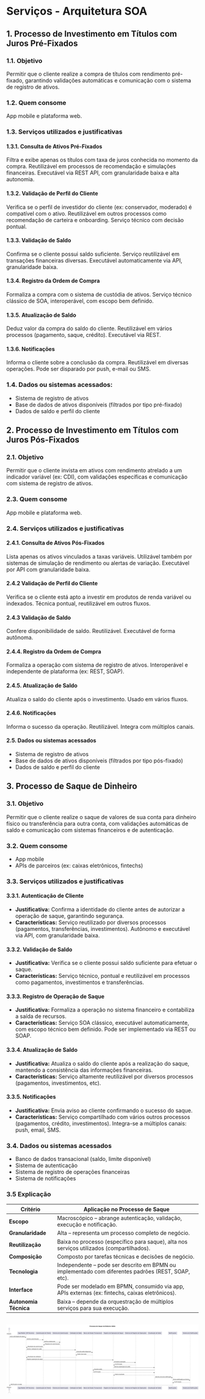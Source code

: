 # Serviços - Arquitetura SOA

## 1. Processo de Investimento em Títulos com Juros Pré-Fixados

### 1.1. Objetivo
Permitir que o cliente realize a compra de títulos com rendimento pré-fixado, garantindo validações automáticas e comunicação com o sistema de registro de ativos.

### 1.2. Quem consome
App mobile e plataforma web.

### 1.3. Serviços utilizados e justificativas

#### 1.3.1. Consulta de Ativos Pré-Fixados

Filtra e exibe apenas os títulos com taxa de juros conhecida no momento da compra. Reutilizável em processos de recomendação e simulações financeiras. Executável via REST API, com granularidade baixa e alta autonomia.

#### 1.3.2. Validação de Perfil do Cliente
Verifica se o perfil de investidor do cliente (ex: conservador, moderado) é compatível com o ativo. Reutilizável em outros processos como recomendação de carteira e onboarding. Serviço técnico com decisão pontual.

#### 1.3.3. Validação de Saldo
Confirma se o cliente possui saldo suficiente. Serviço reutilizável em transações financeiras diversas. Executável automaticamente via API, granularidade baixa.

#### 1.3.4. Registro da Ordem de Compra
Formaliza a compra com o sistema de custódia de ativos. Serviço técnico clássico de SOA, interoperável, com escopo bem definido.

#### 1.3.5. Atualização de Saldo
Deduz valor da compra do saldo do cliente. Reutilizável em vários processos (pagamento, saque, crédito). Executável via REST.

#### 1.3.6. Notificações
Informa o cliente sobre a conclusão da compra. Reutilizável em diversas operações. Pode ser disparado por push, e-mail ou SMS.

### 1.4. Dados ou sistemas acessados:

- Sistema de registro de ativos
- Base de dados de ativos disponíveis (filtrados por tipo pré-fixado)
- Dados de saldo e perfil do cliente

## 2. Processo de Investimento em Títulos com Juros Pós-Fixados

### 2.1. Objetivo
Permitir que o cliente invista em ativos com rendimento atrelado a um indicador variável (ex: CDI), com validações específicas e comunicação com sistema de registro de ativos.

### 2.3. Quem consome
App mobile e plataforma web.

### 2.4. Serviços utilizados e justificativas

#### 2.4.1. Consulta de Ativos Pós-Fixados
Lista apenas os ativos vinculados a taxas variáveis. Utilizável também por sistemas de simulação de rendimento ou alertas de variação. Executável por API com granularidade baixa.

#### 2.4.2 Validação de Perfil do Cliente
Verifica se o cliente está apto a investir em produtos de renda variável ou indexados. Técnica pontual, reutilizável em outros fluxos.

#### 2.4.3 Validação de Saldo
Confere disponibilidade de saldo. Reutilizável. Executável de forma autônoma.

#### 2.4.4. Registro da Ordem de Compra
Formaliza a operação com sistema de registro de ativos. Interoperável e independente de plataforma (ex: REST, SOAP).

#### 2.4.5. Atualização de Saldo
Atualiza o saldo do cliente após o investimento. Usado em vários fluxos.

#### 2.4.6. Notificações
Informa o sucesso da operação. Reutilizável. Integra com múltiplos canais.

#### 2.5. Dados ou sistemas acessados
- Sistema de registro de ativos
-  Base de dados de ativos disponíveis (filtrados por tipo pós-fixado)
- Dados de saldo e perfil do cliente

## 3. Processo de Saque de Dinheiro

### 3.1. Objetivo
Permitir que o cliente realize o saque de valores de sua conta para dinheiro físico ou transferência para outra conta, com validações automáticas de saldo e comunicação com sistemas financeiros e de autenticação.

### 3.2. Quem consome
- App mobile
- APIs de parceiros (ex: caixas eletrônicos, fintechs)

### 3.3. Serviços utilizados e justificativas

#### 3.3.1. Autenticação de Cliente
- **Justificativa:** Confirma a identidade do cliente antes de autorizar a operação de saque, garantindo segurança.
- **Características:** Serviço reutilizado por diversos processos (pagamentos, transferências, investimentos). Autônomo e executável via API, com granularidade baixa.

#### 3.3.2. Validação de Saldo
- **Justificativa:** Verifica se o cliente possui saldo suficiente para efetuar o saque.
- **Características:** Serviço técnico, pontual e reutilizável em processos como pagamentos, investimentos e transferências.

#### 3.3.3. Registro de Operação de Saque
- **Justificativa:** Formaliza a operação no sistema financeiro e contabiliza a saída de recursos.
- **Características:** Serviço SOA clássico, executável automaticamente, com escopo técnico bem definido. Pode ser implementado via REST ou SOAP.

#### 3.3.4. Atualização de Saldo
- **Justificativa:** Atualiza o saldo do cliente após a realização do saque, mantendo a consistência das informações financeiras.
- **Características:** Serviço altamente reutilizável por diversos processos (pagamentos, investimentos, etc).

#### 3.3.5. Notificações
- **Justificativa:** Envia aviso ao cliente confirmando o sucesso do saque.
- **Características:** Serviço compartilhado com vários outros processos (pagamentos, crédito, investimentos). Integra-se a múltiplos canais: push, email, SMS.

### 3.4. Dados ou sistemas acessados
- Banco de dados transacional (saldo, limite disponível)
- Sistema de autenticação
- Sistema de registro de operações financeiras
- Sistema de notificações

### 3.5 Explicação

| **Critério**       | **Aplicação no Processo de Saque**                                                                 |
|--------------------|---------------------------------------------------------------------------------------------------|
| **Escopo**         | Macroscópico – abrange autenticação, validação, execução e notificação.                            |
| **Granularidade**  | Alta – representa um processo completo de negócio.                                                 |
| **Reutilização**   | Baixa no processo (específico para saque), alta nos serviços utilizados (compartilhados).          |
| **Composição**     | Composto por tarefas técnicas e decisões de negócio.                                               |
| **Tecnologia**     | Independente – pode ser descrito em BPMN ou implementado com diferentes padrões (REST, SOAP, etc). |
| **Interface**      | Pode ser modelado em BPMN, consumido via app, APIs externas (ex: fintechs, caixas eletrônicos).     |
| **Autonomia Técnica** | Baixa – depende da orquestração de múltiplos serviços para sua execução.                        |

![alt text](image.png)
---